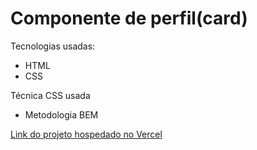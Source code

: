 # Componente de perfil(card)
 Tecnologias usadas:
 - HTML
 - CSS

 Técnica CSS usada
 - Metodologia BEM

[Link do projeto hospedado no Vercel](https://frontend-mentor-profile-card-component-neon.vercel.app/)